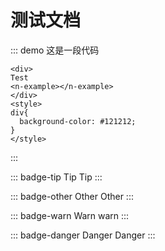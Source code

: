 # 测试文档

::: demo 这是一段代码
```
<div>
Test
<n-example></n-example>
</div>
<style>
div{
  background-color: #121212;
}
</style>
```
:::

::: badge-tip Tip
Tip
:::

::: badge-other Other
Other
:::

::: badge-warn Warn
warn
:::

::: badge-danger Danger
Danger
:::


